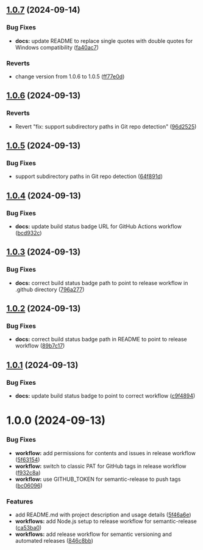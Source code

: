 ## [1.0.7](https://github.com/atxtechbro/siphon/compare/v1.0.6...v1.0.7) (2024-09-14)


### Bug Fixes

* **docs:** update README to replace single quotes with double quotes for Windows compatibility ([fa40ac7](https://github.com/atxtechbro/siphon/commit/fa40ac73221fa724bb3a8238b6b65ee18b2d9dd2))


### Reverts

* change version from 1.0.6 to 1.0.5 ([ff77e0d](https://github.com/atxtechbro/siphon/commit/ff77e0d5ad2286ca066e7ba02aec0f756cbf6de1))

## [1.0.6](https://github.com/atxtechbro/siphon/compare/v1.0.5...v1.0.6) (2024-09-13)


### Reverts

* Revert "fix: support subdirectory paths in Git repo detection" ([96d2525](https://github.com/atxtechbro/siphon/commit/96d252578441d47b88599c35f2d1f494c9387945))

## [1.0.5](https://github.com/atxtechbro/siphon/compare/v1.0.4...v1.0.5) (2024-09-13)


### Bug Fixes

* support subdirectory paths in Git repo detection ([64f891d](https://github.com/atxtechbro/siphon/commit/64f891dc1c0b71252997254b53481faffcc61820))

## [1.0.4](https://github.com/atxtechbro/siphon/compare/v1.0.3...v1.0.4) (2024-09-13)


### Bug Fixes

* **docs:** update build status badge URL for GitHub Actions workflow ([bcd932c](https://github.com/atxtechbro/siphon/commit/bcd932cbd83bf48c0b4757049829a101f436716d))

## [1.0.3](https://github.com/atxtechbro/siphon/compare/v1.0.2...v1.0.3) (2024-09-13)


### Bug Fixes

* **docs:** correct build status badge path to point to release workflow in .github directory ([796a277](https://github.com/atxtechbro/siphon/commit/796a27738f7252a289606d9401d0dbf6292c7f95))

## [1.0.2](https://github.com/atxtechbro/siphon/compare/v1.0.1...v1.0.2) (2024-09-13)


### Bug Fixes

* **docs:** correct build status badge path in README to point to release workflow ([89b7c17](https://github.com/atxtechbro/siphon/commit/89b7c1786c62299c13ead3e4ae22f81668dc1bd3))

## [1.0.1](https://github.com/atxtechbro/siphon/compare/v1.0.0...v1.0.1) (2024-09-13)


### Bug Fixes

* **docs:** update build status badge to point to correct workflow ([c9f4894](https://github.com/atxtechbro/siphon/commit/c9f48941317736c53d89cd203b40f174e96a30cb))

# 1.0.0 (2024-09-13)


### Bug Fixes

* **workflow:** add permissions for contents and issues in release workflow ([5f63154](https://github.com/atxtechbro/siphon/commit/5f63154b848a3240cec2d60549371847dbf7eb7f))
* **workflow:** switch to classic PAT for GitHub tags in release workflow ([f932c8a](https://github.com/atxtechbro/siphon/commit/f932c8acdd8e0ba61ef458da3eddc2209b3393cf))
* **workflow:** use GITHUB_TOKEN for semantic-release to push tags ([bc06096](https://github.com/atxtechbro/siphon/commit/bc060967f131f9bc7660f1cf840039aada4c9951))


### Features

* add README.md with project description and usage details ([5f46a6e](https://github.com/atxtechbro/siphon/commit/5f46a6e1729f2a207f1b05015c9babbcac48349d))
* **workflows:** add Node.js setup to release workflow for semantic-release ([ca53ba0](https://github.com/atxtechbro/siphon/commit/ca53ba0127e25befb67af831179d503af1ee992c))
* **workflows:** add release workflow for semantic versioning and automated releases ([846c8bb](https://github.com/atxtechbro/siphon/commit/846c8bbfcdcf2218b51670aebbca8fdacdcca746))
